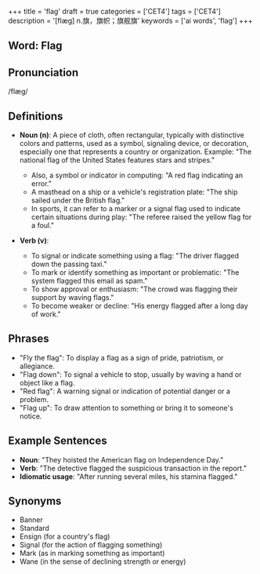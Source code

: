 +++
title = 'flag'
draft = true
categories = ['CET4']
tags = ['CET4']
description = '[flæg] n.旗，旗帜；旗舰旗'
keywords = ['ai words', 'flag']
+++

## Word: Flag
## Pronunciation
/flæɡ/

## Definitions
- **Noun (n)**: A piece of cloth, often rectangular, typically with distinctive colors and patterns, used as a symbol, signaling device, or decoration, especially one that represents a country or organization. Example: "The national flag of the United States features stars and stripes."
  - Also, a symbol or indicator in computing: "A red flag indicating an error."
  - A masthead on a ship or a vehicle's registration plate: "The ship sailed under the British flag."
  - In sports, it can refer to a marker or a signal flag used to indicate certain situations during play: "The referee raised the yellow flag for a foul."

- **Verb (v)**: 
  - To signal or indicate something using a flag: "The driver flagged down the passing taxi."
  - To mark or identify something as important or problematic: "The system flagged this email as spam."
  - To show approval or enthusiasm: "The crowd was flagging their support by waving flags."
  - To become weaker or decline: "His energy flagged after a long day of work."

## Phrases
- "Fly the flag": To display a flag as a sign of pride, patriotism, or allegiance.
- "Flag down": To signal a vehicle to stop, usually by waving a hand or object like a flag.
- "Red flag": A warning signal or indication of potential danger or a problem.
- "Flag up": To draw attention to something or bring it to someone's notice.

## Example Sentences
- **Noun**: "They hoisted the American flag on Independence Day."
- **Verb**: "The detective flagged the suspicious transaction in the report."
- **Idiomatic usage**: "After running several miles, his stamina flagged."

## Synonyms
- Banner
- Standard
- Ensign (for a country's flag)
- Signal (for the action of flagging something)
- Mark (as in marking something as important)  
- Wane (in the sense of declining strength or energy)

